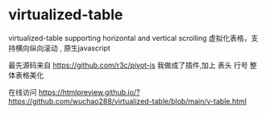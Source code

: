 # virtualized-table
virtualized-table  supporting horizontal and vertical scrolling  虚拟化表格，支持横向纵向滚动 , 原生javascript

最先源码来自 https://github.com/r3c/pivot-js  我做成了插件,加上 表头 行号 整体表格美化

在线访问
https://htmlpreview.github.io/?https://github.com/wuchao288/virtualized-table/blob/main/v-table.html
